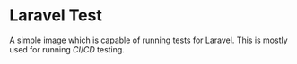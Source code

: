 # Laravel Test

A simple image which is capable of running tests for Laravel.
This is mostly used for running _CI_/_CD_ testing.
